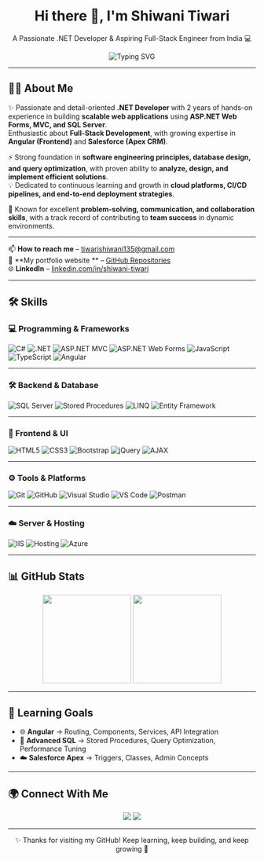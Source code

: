 <h1 align="center">Hi there 👋, I'm Shiwani Tiwari</h1>

<p align="center">
A Passionate .NET Developer & Aspiring Full-Stack Engineer from India 💻
</p>

<p align="center">
  <img src="https://readme-typing-svg.herokuapp.com?font=Fira+Code&size=22&pause=1000&color=F76D57&width=500&lines=Welcome+to+my+GitHub+Profile!;Building+Scalable+.NET+Applications;Exploring+Angular+%26+Salesforce+%F0%9F%94%A5;Passionate+About+Learning+%26+Innovation" alt="Typing SVG" />
</p>

---

## 💁‍♀️ About Me  
✨ Passionate and detail-oriented **.NET Developer** with 2 years of hands-on experience in building **scalable web applications** using **ASP.NET Web Forms, MVC, and SQL Server**.  
Enthusiastic about **Full-Stack Development**, with growing expertise in **Angular (Frontend)** and **Salesforce (Apex CRM)**.  

⚡ Strong foundation in **software engineering principles, database design, and query optimization**, with proven ability to **analyze, design, and implement efficient solutions**.  
💡 Dedicated to continuous learning and growth in **cloud platforms, CI/CD pipelines, and end-to-end deployment strategies**.  

🤝 Known for excellent **problem-solving, communication, and collaboration skills**, with a track record of contributing to **team success** in dynamic environments.  

---

📫 **How to reach me** – tiwarishiwani135@gmail.com  
📄 **My portfolio website ** – [GitHub Repositories](https://github.com/tiwarishiwani1012?tab=repositories)  
🌐 **LinkedIn** – [linkedin.com/in/shiwani-tiwari](https://linkedin.com/in/shiwani-tiwari)  



---

## 🛠️ Skills  

### 💻 Programming & Frameworks  
![C#](https://img.shields.io/badge/C%23-%23239120.svg?style=flat&logo=c-sharp&logoColor=white "C# Programming")
![.NET](https://img.shields.io/badge/.NET-512BD4?style=flat&logo=dotnet&logoColor=white ".NET Framework & .NET Core")
![ASP.NET MVC](https://img.shields.io/badge/ASP.NET%20MVC-5C2D91?style=flat&logo=.net&logoColor=white "ASP.NET MVC Development")
![ASP.NET Web Forms](https://img.shields.io/badge/ASP.NET%20Web%20Forms-68217A?style=flat&logo=dotnet&logoColor=white "Web Forms Development")
![JavaScript](https://img.shields.io/badge/JavaScript-F7DF1E?style=flat&logo=javascript&logoColor=black "JavaScript for Web Development")
![TypeScript](https://img.shields.io/badge/TypeScript-3178C6?style=flat&logo=typescript&logoColor=white "TypeScript for Angular")
![Angular](https://img.shields.io/badge/Angular-DD0031?style=flat&logo=angular&logoColor=white "Angular Frontend Development")

---

### 🛠️ Backend & Database  
![SQL Server](https://img.shields.io/badge/SQL%20Server-CC2927?style=flat&logo=microsoft-sql-server&logoColor=white "MS SQL Server")
![Stored Procedures](https://img.shields.io/badge/Stored%20Procedures-07405E?style=flat&logo=database&logoColor=white "Database Procedures")
![LINQ](https://img.shields.io/badge/LINQ-512BD4?style=flat&logo=dotnet&logoColor=white "Language Integrated Query")
![Entity Framework](https://img.shields.io/badge/Entity%20Framework-512BD4?style=flat&logo=nuget&logoColor=white "ORM for .NET")

---

### 🎨 Frontend & UI  
![HTML5](https://img.shields.io/badge/HTML5-E34F26?style=flat&logo=html5&logoColor=white "HTML5 for Web Pages")
![CSS3](https://img.shields.io/badge/CSS3-1572B6?style=flat&logo=css3&logoColor=white "CSS3 Styling")
![Bootstrap](https://img.shields.io/badge/Bootstrap-563D7C?style=flat&logo=bootstrap&logoColor=white "Bootstrap Framework")
![jQuery](https://img.shields.io/badge/jQuery-0769AD?style=flat&logo=jquery&logoColor=white "jQuery for DOM Manipulation")
![AJAX](https://img.shields.io/badge/AJAX-005571?style=flat&logo=ajax&logoColor=white "Asynchronous JS & XML")

---

### ⚙️ Tools & Platforms  
![Git](https://img.shields.io/badge/Git-F05032?style=flat&logo=git&logoColor=white "Version Control with Git")
![GitHub](https://img.shields.io/badge/GitHub-181717?style=flat&logo=github&logoColor=white "Code Hosting Platform")
![Visual Studio](https://img.shields.io/badge/Visual%20Studio-5C2D91?style=flat&logo=visual-studio&logoColor=white "IDE for .NET Development")
![VS Code](https://img.shields.io/badge/VS%20Code-007ACC?style=flat&logo=visual-studio-code&logoColor=white "Lightweight Code Editor")
![Postman](https://img.shields.io/badge/Postman-FF6C37?style=flat&logo=postman&logoColor=white "API Testing Tool")

---

### ☁️ Server & Hosting  
![IIS](https://img.shields.io/badge/IIS-2C3E50?style=flat&logo=windows&logoColor=white "Internet Information Services")
![Hosting](https://img.shields.io/badge/Web%20Hosting-4285F4?style=flat&logo=google-chrome&logoColor=white "Server & Hosting Management")
![Azure](https://img.shields.io/badge/Azure-0089D6?style=flat&logo=microsoft-azure&logoColor=white "Microsoft Azure Basics")

---

## 📊 GitHub Stats  

<p align="center">
  <img src="https://github-readme-stats.vercel.app/api?username=tiwarishiwani1012&show_icons=true&theme=radical" height="180">
  <img src="https://github-readme-streak-stats.herokuapp.com/?user=tiwarishiwani1012&theme=radical" height="180"/>
</p>

---

## 🎯 Learning Goals  

- 🌐 **Angular** → Routing, Components, Services, API Integration  
- 🧠 **Advanced SQL** → Stored Procedures, Query Optimization, Performance Tuning  
- ☁️ **Salesforce Apex** → Triggers, Classes, Admin Concepts  

---

## 🌍 Connect With Me  

<p align="center">
  <a href="mailto:tiwarishiwani1012@gmail.com"><img src="https://img.shields.io/badge/Gmail-D14836?style=flat&logo=gmail&logoColor=white"/></a>
  <a href="https://www.linkedin.com/in/tiwarishiwani1012/" target="_blank"><img src="https://img.shields.io/badge/LinkedIn-0077B5?style=flat&logo=linkedin&logoColor=white"/></a>
</p>

---

<p align="center">✨ Thanks for visiting my GitHub! Keep learning, keep building, and keep growing 🚀</p>
